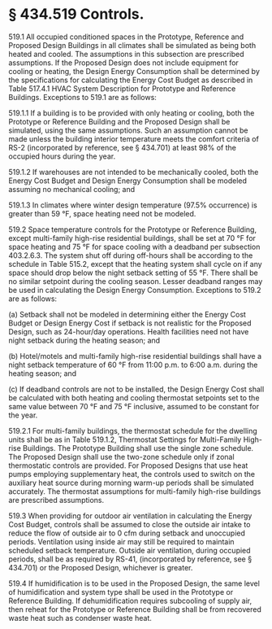 # § 434.519   Controls.

519.1 All occupied conditioned spaces in the Prototype, Reference and Proposed Design Buildings in all climates shall be simulated as being both heated and cooled. The assumptions in this subsection are prescribed assumptions. If the Proposed Design does not include equipment for cooling or heating, the Design Energy Consumption shall be determined by the specifications for calculating the Energy Cost Budget as described in Table 517.4.1 HVAC System Description for Prototype and Reference Buildings. Exceptions to 519.1 are as follows: 


519.1.1 If a building is to be provided with only heating or cooling, both the Prototype or Reference Building and the Proposed Design shall be simulated, using the same assumptions. Such an assumption cannot be made unless the building interior temperature meets the comfort criteria of RS-2 (incorporated by reference, see § 434.701) at least 98% of the occupied hours during the year. 


519.1.2 If warehouses are not intended to be mechanically cooled, both the Energy Cost Budget and Design Energy Consumption shall be modeled assuming no mechanical cooling; and 


519.1.3 In climates where winter design temperature (97.5% occurrence) is greater than 59 °F, space heating need not be modeled. 


519.2 Space temperature controls for the Prototype or Reference Building, except multi-family high-rise residential buildings, shall be set at 70 °F for space heating and 75 °F for space cooling with a deadband per subsection 403.2.6.3. The system shut off during off-hours shall be according to the schedule in Table 515.2, except that the heating system shall cycle on if any space should drop below the night setback setting of 55 °F. There shall be no similar setpoint during the cooling season. Lesser deadband ranges may be used in calculating the Design Energy Consumption. Exceptions to 519.2 are as follows: 


(a) Setback shall not be modeled in determining either the Energy Cost Budget or Design Energy Cost if setback is not realistic for the Proposed Design, such as 24-hour/day operations. Health facilities need not have night setback during the heating season; and 


(b) Hotel/motels and multi-family high-rise residential buildings shall have a night setback temperature of 60 °F from 11:00 p.m. to 6:00 a.m. during the heating season; and 


(c) If deadband controls are not to be installed, the Design Energy Cost shall be calculated with both heating and cooling thermostat setpoints set to the same value between 70 °F and 75 °F inclusive, assumed to be constant for the year. 


519.2.1 For multi-family buildings, the thermostat schedule for the dwelling units shall be as in Table 519.1.2, Thermostat Settings for Multi-Family High-rise Buildings. The Prototype Building shall use the single zone schedule. The Proposed Design shall use the two-zone schedule only if zonal thermostatic controls are provided. For Proposed Designs that use heat pumps employing supplementary heat, the controls used to switch on the auxiliary heat source during morning warm-up periods shall be simulated accurately. The thermostat assumptions for multi-family high-rise buildings are prescribed assumptions. 


519.3 When providing for outdoor air ventilation in calculating the Energy Cost Budget, controls shall be assumed to close the outside air intake to reduce the flow of outside air to 0 cfm during setback and unoccupied periods. Ventilation using inside air may still be required to maintain scheduled setback temperature. Outside air ventilation, during occupied periods, shall be as required by RS-41, (incorporated by reference, see § 434.701) or the Proposed Design, whichever is greater. 


519.4 If humidification is to be used in the Proposed Design, the same level of humidification and system type shall be used in the Prototype or Reference Building. If dehumidification requires subcooling of supply air, then reheat for the Prototype or Reference Building shall be from recovered waste heat such as condenser waste heat. 


